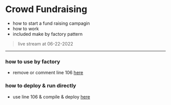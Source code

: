# Crowd Fundraising
- how to start a fund raising campagin
- how to work
- included make by factory pattern

> live stream at 06-22-2022

---

### how to use by factory
- remove or comment line 106 [here](https://github.com/mosi-sol/live-contracts-s2/blob/ef5c79a458d6c452eb535af2dad71a4221d7203b/21-Crowd%20Fund%20Raising%20part%202/CrowdFund-part2.sol#L106) 

### how to deploy & run directly
- use line 106 & compile & deploy [here](https://github.com/mosi-sol/live-contracts-s2/blob/ef5c79a458d6c452eb535af2dad71a4221d7203b/21-Crowd%20Fund%20Raising%20part%202/CrowdFund-part2.sol#L106) 
